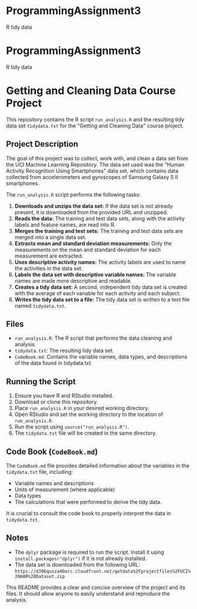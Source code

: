 # ProgrammingAssignment3
R tidy data
# ProgrammingAssignment3
R tidy data
# Getting and Cleaning Data Course Project

This repository contains the R script `run_analysis.R` and the resulting tidy data set `tidydata.txt` for the "Getting and Cleaning Data" course project.

## Project Description

The goal of this project was to collect, work with, and clean a data set from the UCI Machine Learning Repository. The data set used was the "Human Activity Recognition Using Smartphones" data set, which contains data collected from accelerometers and gyroscopes of Samsung Galaxy S II smartphones.

The `run_analysis.R` script performs the following tasks:

1.  **Downloads and unzips the data set:** If the data set is not already present, it is downloaded from the provided URL and unzipped.
2.  **Reads the data:** The training and test data sets, along with the activity labels and feature names, are read into R.
3.  **Merges the training and test sets:** The training and test data sets are merged into a single data set.
4.  **Extracts mean and standard deviation measurements:** Only the measurements on the mean and standard deviation for each measurement are extracted.
5.  **Uses descriptive activity names:** The activity labels are used to name the activities in the data set.
6.  **Labels the data set with descriptive variable names:** The variable names are made more descriptive and readable.
7.  **Creates a tidy data set:** A second, independent tidy data set is created with the average of each variable for each activity and each subject.
8.  **Writes the tidy data set to a file:** The tidy data set is written to a text file named `tidydata.txt`.

## Files

* `run_analysis.R`: The R script that performs the data cleaning and analysis.
* `tidydata.txt`: The resulting tidy data set.
* `CodeBook.md`: Contains the variable names, data types, and descriptions of the data found in tidydata.txt

## Running the Script

1.  Ensure you have R and RStudio installed.
2.  Download or clone this repository.
3.  Place `run_analysis.R` in your desired working directory.
4.  Open RStudio and set the working directory to the location of `run_analysis.R`.
5.  Run the script using `source("run_analysis.R")`.
6.  The `tidydata.txt` file will be created in the same directory.

## Code Book (`CodeBook.md`)

The `CodeBook.md` file provides detailed information about the variables in the `tidydata.txt` file, including:

* Variable names and descriptions
* Units of measurement (where applicable)
* Data types
* The calculations that were performed to derive the tidy data.

It is crucial to consult the code book to properly interpret the data in `tidydata.txt`.

## Notes

* The `dplyr` package is required to run the script. Install it using `install.packages("dplyr")` if it is not already installed.
* The data set is downloaded from the following URL: `https://d396qusza40orc.cloudfront.net/getdata%2Fprojectfiles%2FUCI%20HAR%20Dataset.zip`

This README provides a clear and concise overview of the project and its files. It should allow anyone to easily understand and reproduce the analysis.
